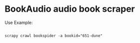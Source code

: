 # BookAudio audio book scraper

Use Example:
<pre><code>
scrapy crawl bookspider -a bookid="651-dune"
</pre></code>